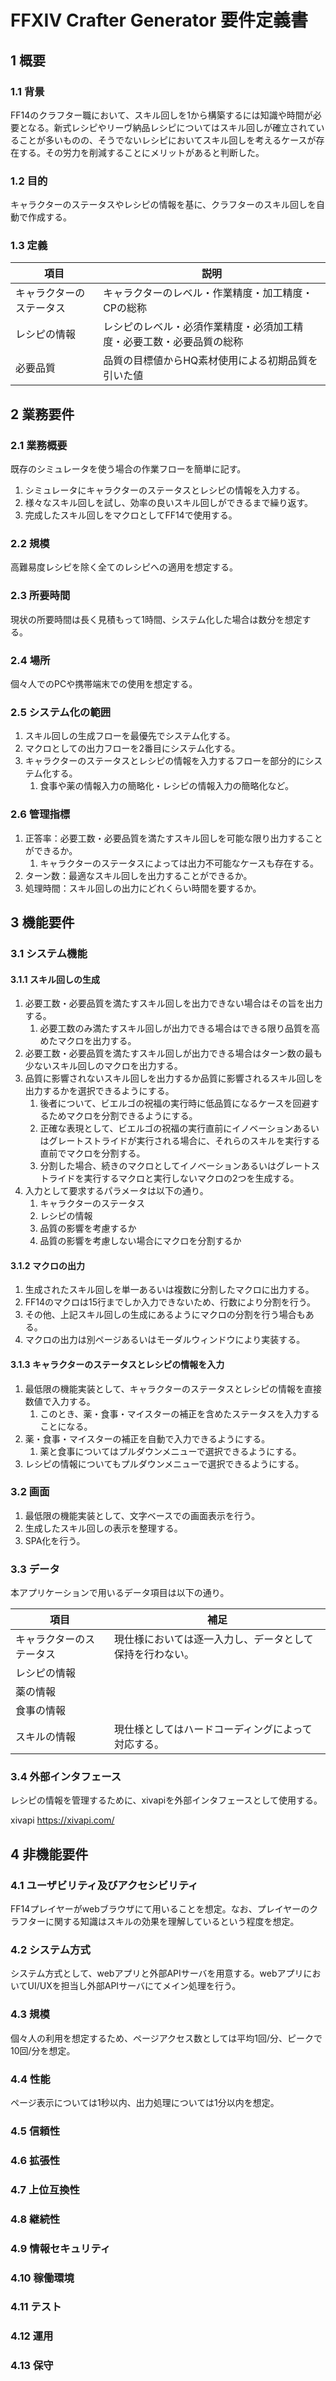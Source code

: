 # FFXIV Crafter Generator 要件定義書

## 1 概要

### 1.1 背景

FF14のクラフター職において、スキル回しを1から構築するには知識や時間が必要となる。新式レシピやリーヴ納品レシピについてはスキル回しが確立されていることが多いものの、そうでないレシピにおいてスキル回しを考えるケースが存在する。その労力を削減することにメリットがあると判断した。

### 1.2 目的

キャラクターのステータスやレシピの情報を基に、クラフターのスキル回しを自動で作成する。

### 1.3 定義

|項目|説明|
|----|----|
|キャラクターのステータス|キャラクターのレベル・作業精度・加工精度・CPの総称|
|レシピの情報|レシピのレベル・必須作業精度・必須加工精度・必要工数・必要品質の総称|
|必要品質|品質の目標値からHQ素材使用による初期品質を引いた値|

## 2 業務要件

### 2.1 業務概要

既存のシミュレータを使う場合の作業フローを簡単に記す。

1. シミュレータにキャラクターのステータスとレシピの情報を入力する。
2. 様々なスキル回しを試し、効率の良いスキル回しができるまで繰り返す。
3. 完成したスキル回しをマクロとしてFF14で使用する。

### 2.2 規模

高難易度レシピを除く全てのレシピへの適用を想定する。

### 2.3 所要時間

現状の所要時間は長く見積もって1時間、システム化した場合は数分を想定する。

### 2.4 場所

個々人でのPCや携帯端末での使用を想定する。

### 2.5 システム化の範囲

1. スキル回しの生成フローを最優先でシステム化する。
2. マクロとしての出力フローを2番目にシステム化する。
3. キャラクターのステータスとレシピの情報を入力するフローを部分的にシステム化する。
   1. 食事や薬の情報入力の簡略化・レシピの情報入力の簡略化など。

### 2.6 管理指標

1. 正答率：必要工数・必要品質を満たすスキル回しを可能な限り出力することができるか。
   1. キャラクターのステータスによっては出力不可能なケースも存在する。
2. ターン数：最適なスキル回しを出力することができるか。
3. 処理時間：スキル回しの出力にどれくらい時間を要するか。

## 3 機能要件

### 3.1 システム機能

#### 3.1.1 スキル回しの生成

1. 必要工数・必要品質を満たすスキル回しを出力できない場合はその旨を出力する。
   1. 必要工数のみ満たすスキル回しが出力できる場合はできる限り品質を高めたマクロを出力する。
2. 必要工数・必要品質を満たすスキル回しが出力できる場合はターン数の最も少ないスキル回しのマクロを出力する。
3. 品質に影響されないスキル回しを出力するか品質に影響されるスキル回しを出力するかを選択できるようにする。
   1. 後者について、ビエルゴの祝福の実行時に低品質になるケースを回避するためマクロを分割できるようにする。
   2. 正確な表現として、ビエルゴの祝福の実行直前にイノベーションあるいはグレートストライドが実行される場合に、それらのスキルを実行する直前でマクロを分割する。
   3. 分割した場合、続きのマクロとしてイノベーションあるいはグレートストライドを実行するマクロと実行しないマクロの2つを生成する。
4. 入力として要求するパラメータは以下の通り。
   1. キャラクターのステータス
   2. レシピの情報
   3. 品質の影響を考慮するか
   4. 品質の影響を考慮しない場合にマクロを分割するか

#### 3.1.2 マクロの出力

1. 生成されたスキル回しを単一あるいは複数に分割したマクロに出力する。
2. FF14のマクロは15行までしか入力できないため、行数により分割を行う。
3. その他、上記スキル回しの生成にあるようにマクロの分割を行う場合もある。
4. マクロの出力は別ページあるいはモーダルウィンドウにより実装する。

#### 3.1.3 キャラクターのステータスとレシピの情報を入力

1. 最低限の機能実装として、キャラクターのステータスとレシピの情報を直接数値で入力する。
   1. このとき、薬・食事・マイスターの補正を含めたステータスを入力することになる。
2. 薬・食事・マイスターの補正を自動で入力できるようにする。
   1. 薬と食事についてはプルダウンメニューで選択できるようにする。
3. レシピの情報についてもプルダウンメニューで選択できるようにする。

### 3.2 画面

1. 最低限の機能実装として、文字ベースでの画面表示を行う。
2. 生成したスキル回しの表示を整理する。
3. SPA化を行う。

### 3.3 データ

本アプリケーションで用いるデータ項目は以下の通り。

|項目|補足|
|----|----|
|キャラクターのステータス|現仕様においては逐一入力し、データとして保持を行わない。|
|レシピの情報||
|薬の情報||
|食事の情報||
|スキルの情報|現仕様としてはハードコーディングによって対応する。|

### 3.4 外部インタフェース

レシピの情報を管理するために、xivapiを外部インタフェースとして使用する。

xivapi
https://xivapi.com/

## 4 非機能要件

### 4.1 ユーザビリティ及びアクセシビリティ

FF14プレイヤーがwebブラウザにて用いることを想定。なお、プレイヤーのクラフターに関する知識はスキルの効果を理解しているという程度を想定。

### 4.2 システム方式

システム方式として、webアプリと外部APIサーバを用意する。webアプリにおいてUI/UXを担当し外部APIサーバにてメイン処理を行う。

### 4.3 規模

個々人の利用を想定するため、ページアクセス数としては平均1回/分、ピークで10回/分を想定。

### 4.4 性能

ページ表示については1秒以内、出力処理については1分以内を想定。

### 4.5 信頼性

### 4.6 拡張性

### 4.7 上位互換性

### 4.8 継続性

### 4.9 情報セキュリティ

### 4.10 稼働環境

### 4.11 テスト

### 4.12 運用

### 4.13 保守
